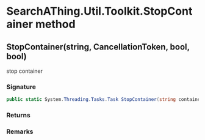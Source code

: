 # SearchAThing.Util.Toolkit.StopContainer method
## StopContainer(string, CancellationToken, bool, bool)
stop container

### Signature
```csharp
public static System.Threading.Tasks.Task StopContainer(string containerName, CancellationToken ct, bool sudo = False, bool verbose = False)
```
### Returns

### Remarks

